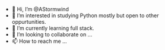 - 👋 Hi, I’m @AStormwind
- 👀 I’m interested in studying Python mostly but open to other oppurtunities.
- 🌱 I’m currently learning full stack.
- 💞️ I’m looking to collaborate on ...
- 📫 How to reach me ...

<!---
AStormwind/AStormwind is a ✨ special ✨ repository because its `README.md` (this file) appears on your GitHub profile.
You can click the Preview link to take a look at your changes.
--->
